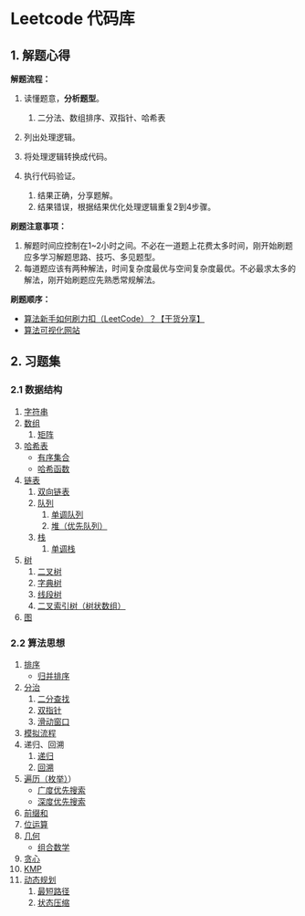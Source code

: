 # Leetcode 代码库



## 1. 解题心得

**解题流程：**

1. 读懂题意，**分析题型**。

    1. 二分法、数组排序、双指针、哈希表
2. 列出处理逻辑。
3. 将处理逻辑转换成代码。
4. 执行代码验证。
    1. 结果正确，分享题解。
    2. 结果错误，根据结果优化处理逻辑重复2到4步骤。


**刷题注意事项：**

1. 解题时间应控制在1~2小时之间。不必在一道题上花费太多时间，刚开始刷题应多学习解题思路、技巧、多见题型。
2. 每道题应该有两种解法，时间复杂度最优与空间复杂度最优。不必最求太多的解法，刚开始刷题应先熟悉常规解法。

**刷题顺序：**

- [算法新手如何刷力扣（LeetCode）？【干货分享】](https://github.com/liweiwei1419/LeetCode-Solutions-in-Good-Style)
- [算法可视化网站](https://www.cs.usfca.edu/~galles/visualization/Algorithms.html)



## 2. 习题集

### 2.1 数据结构

1. [字符串](https://leetcode.cn/tag/string/problemset/)
2. [数组](https://leetcode.cn/tag/array/problemset/)
   1. [矩阵](https://leetcode.cn/tag/matrix/problemset/)
3. [哈希表](https://leetcode.cn/leetbook/detail/hash-table/)
   - [有序集合](https://leetcode.cn/tag/ordered-set/problemset/)
   - [哈希函数](https://leetcode.cn/tag/hash-function/problemset/)
4. [链表](https://leetcode.cn/tag/linked-list/problemset/)
   1. [双向链表](https://leetcode.cn/tag/doubly-linked-list/problemset/)
   2. [队列](https://leetcode.cn/tag/queue/problemset/)
      1. [单调队列](https://leetcode.cn/tag/monotonic-queue/problemset/)
      2. [堆（优先队列）](https://leetcode.cn/tag/heap-priority-queue/problemset/)
   3. [栈](https://leetcode.cn/tag/stack/problemset/)
      1. [单调栈](https://leetcode.cn/tag/monotonic-stack/problemset/)
5. [树](https://leetcode.cn/tag/tree/problemset/)
   1. [二叉树](https://leetcode.cn/tag/binary-tree/problemset/)
   2. [字典树](https://leetcode.cn/tag/trie/problemset/)
   3. [线段树](https://leetcode.cn/tag/segment-tree/problemset/)
   4. [二叉索引树（树状数组）](https://leetcode.cn/tag/binary-indexed-tree/problemset/)
6. [图](https://leetcode.cn/tag/graph/problemset/)

### 2.2 算法思想

1. [排序](https://leetcode.cn/tag/sorting/problemset/)
   - [归并排序](https://leetcode.cn/tag/merge-sort/problemset/)
2. [分治](https://leetcode.cn/tag/divide-and-conquer/problemset/)
   1. [二分查找](https://leetcode.cn/tag/binary-search/problemset/)
   2. [双指针](https://leetcode.cn/tag/two-pointers/problemset/)
   3. [滑动窗口](https://leetcode.cn/tag/sliding-window/problemset/)
3. [模拟流程](https://leetcode.cn/tag/simulation/problemset/)
4. 递归、回溯
   1. [递归](https://leetcode.cn/tag/recursion/problemset/)
   2. [回溯](https://leetcode.cn/tag/backtracking/problemset/)
5. [遍历（枚举）](https://leetcode.cn/tag/enumeration/problemset/)）
   - [广度优先搜索](https://leetcode.cn/tag/breadth-first-search/problemset/)
   - [深度优先搜索](https://leetcode.cn/tag/depth-first-search/problemset/)
6. [前缀和](https://leetcode.cn/tag/prefix-sum/problemset/)
7. [位运算](https://leetcode.cn/tag/bit-manipulation/problemset/)
8. [几何](https://leetcode.cn/tag/geometry/problemset/)
   - [组合数学](https://leetcode.cn/tag/combinatorics/problemset/)
9. [贪心](https://leetcode.cn/tag/greedy/problemset/)
10. [KMP](https://leetcode.cn/tag/string-matching/problemset/)
11. [动态规划](https://leetcode.cn/tag/dynamic-programming/problemset/)
    1. [最短路径](https://leetcode.cn/tag/shortest-path/problemset/)
    2. [状态压缩](https://leetcode.cn/tag/bitmask/problemset/)

